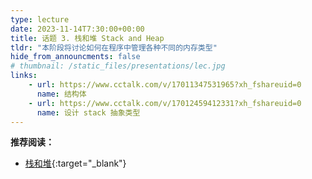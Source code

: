 ```yaml
---
type: lecture
date: 2023-11-14T7:30:00+00:00
title: 话题 3. 栈和堆 Stack and Heap
tldr: "本阶段将讨论如何在程序中管理各种不同的内存类型"
hide_from_announcments: false
# thumbnail: /static_files/presentations/lec.jpg
links:
    - url: https://www.cctalk.com/v/17011347531965?xh_fshareuid=0
      name: 结构体
    - url: https://www.cctalk.com/v/17012459412331?xh_fshareuid=0
      name: 设计 stack 抽象类型
---
```


**推荐阅读：**

- [栈和堆](https://cs102doc.stickmind.com/topic_3.html){:target="_blank"}
